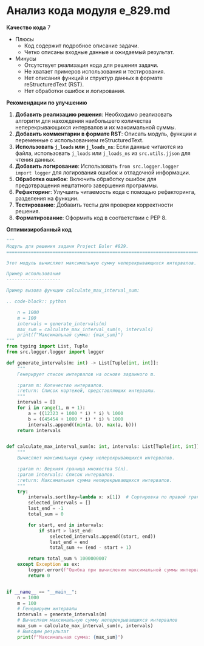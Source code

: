 # Анализ кода модуля e_829.md

**Качество кода**
7
- Плюсы
    -  Код содержит подробное описание задачи.
    -  Четко описаны входные данные и ожидаемый результат.
- Минусы
    - Отсутствует реализация кода для решения задачи.
    - Не хватает примеров использования и тестирования.
    - Нет описания функций и структур данных в формате reStructuredText (RST).
    - Нет обработки ошибок и логирования.

**Рекомендации по улучшению**

1.  **Добавить реализацию решения**: Необходимо реализовать алгоритм для нахождения наибольшего количества неперекрывающихся интервалов и их максимальной суммы.
2.  **Добавить комментарии в формате RST**: Описать модуль, функции и переменные с использованием reStructuredText.
3.  **Использовать `j_loads` или `j_loads_ns`**: Если данные читаются из файла, использовать `j_loads` или `j_loads_ns` из `src.utils.jjson` для чтения данных.
4.  **Добавить логирование**: Использовать `from src.logger.logger import logger` для логирования ошибок и отладочной информации.
5.  **Обработка ошибок**: Включить обработку ошибок для предотвращения нештатного завершения программы.
6.  **Рефакторинг**: Улучшить читаемость кода с помощью рефакторинга, разделения на функции.
7.  **Тестирование**: Добавить тесты для проверки корректности решения.
8.  **Форматирование**: Оформить код в соответствии с PEP 8.

**Оптимизиробанный код**

```python
"""
Модуль для решения задачи Project Euler #829.
=========================================================================================

Этот модуль вычисляет максимальную сумму неперекрывающихся интервалов.

Пример использования
--------------------

Пример вызова функции calculate_max_interval_sum:

.. code-block:: python

    n = 1000
    m = 100
    intervals = generate_intervals(m)
    max_sum = calculate_max_interval_sum(n, intervals)
    print(f"Максимальная сумма: {max_sum}")
"""
from typing import List, Tuple
from src.logger.logger import logger

def generate_intervals(m: int) -> List[Tuple[int, int]]:
    """
    Генерирует список интервалов на основе заданного m.

    :param m: Количество интервалов.
    :return: Список кортежей, представляющих интервалы.
    """
    intervals = []
    for i in range(1, m + 1):
        a = ((12323 + 1000 * i) * i) % 1000
        b = ((45454 + 1000 * i) * i) % 1000
        intervals.append((min(a, b), max(a, b)))
    return intervals


def calculate_max_interval_sum(n: int, intervals: List[Tuple[int, int]]) -> int:
    """
    Вычисляет максимальную сумму неперекрывающихся интервалов.

    :param n: Верхняя граница множества S(n).
    :param intervals: Список интервалов.
    :return: Максимальная сумма неперекрывающихся интервалов.
    """
    try:
        intervals.sort(key=lambda x: x[1])  # Сортировка по правой границе
        selected_intervals = []
        last_end = -1
        total_sum = 0

        for start, end in intervals:
            if start > last_end:
                selected_intervals.append((start, end))
                last_end = end
                total_sum += (end - start + 1)

        return total_sum % 1000000007
    except Exception as ex:
        logger.error(f"Ошибка при вычислении максимальной суммы интервалов: {ex}")
        return 0


if __name__ == "__main__":
    n = 1000
    m = 100
    # Генерируем интервалы
    intervals = generate_intervals(m)
    # Вычисляем максимальную сумму неперекрывающихся интервалов
    max_sum = calculate_max_interval_sum(n, intervals)
    # Выводим результат
    print(f"Максимальная сумма: {max_sum}")
```